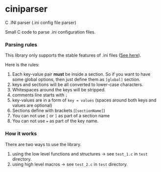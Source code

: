 # ciniparser
C .INI parser (.ini config file parser)

Small C code to parse .ini configuration files.

### Parsing rules

This library only supports the stable features of .ini files ([See here](https://en.wikipedia.org/wiki/INI_file#Stable_features)).

Here is the rules:

1. Each key-value pair **must** be inside a section. So if you want to have some global options, then just define them as `[global]` section.
2. keys and sections will be all converted to lower-case characters.
3. Whitespaces around the keys will be stripped.
4. comments line starts with `;`
5. key-values are in a form of `key = values` (spaces around both keys and values are optional)
6. Sections define with brackets (`[sectionName]`)
7. You can not use `[` or `]` as part of a section name
8. You can not use `=` as part of the key name.


### How it works

There are two ways to use the library. 
1. using the low level functions and structures -> see `test_1.c` in `test` directory.
2. using high level macros -> see `test_2.c` in `test` directory.


